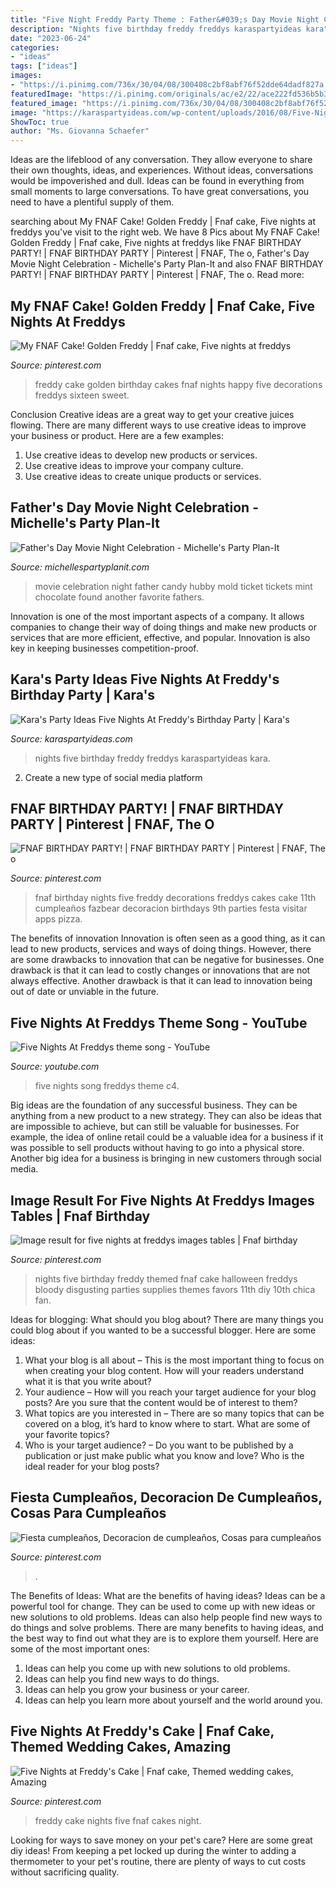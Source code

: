```yaml
---
title: "Five Night Freddy Party Theme : Father&#039;s Day Movie Night Celebration"
description: "Nights five birthday freddy freddys karaspartyideas kara"
date: "2023-06-24"
categories:
- "ideas"
tags: ["ideas"]
images:
- "https://i.pinimg.com/736x/30/04/08/300408c2bf8abf76f52dde64dadf827a.jpg"
featuredImage: "https://i.pinimg.com/originals/ac/e2/22/ace222fd536b5b3f8351fcc1d122a206.jpg"
featured_image: "https://i.pinimg.com/736x/30/04/08/300408c2bf8abf76f52dde64dadf827a.jpg"
image: "https://karaspartyideas.com/wp-content/uploads/2016/08/Five-Nights-At-Freddys-Birthday-Party-via-Karas-Party-Ideas-KarasPartyIdeas.com15.jpeg"
ShowToc: true
author: "Ms. Giovanna Schaefer"
---
```



Ideas are the lifeblood of any conversation. They allow everyone to share their own thoughts, ideas, and experiences. Without ideas, conversations would be impoverished and dull. Ideas can be found in everything from small moments to large conversations. To have great conversations, you need to have a plentiful supply of them.

	

		
searching about My FNAF Cake! Golden Freddy | Fnaf cake, Five nights at freddys you've visit to the right web. We have 8 Pics about My FNAF Cake! Golden Freddy | Fnaf cake, Five nights at freddys like FNAF BIRTHDAY PARTY! | FNAF BIRTHDAY PARTY | Pinterest | FNAF, The o, Father&#039;s Day Movie Night Celebration - Michelle&#039;s Party Plan-It and also FNAF BIRTHDAY PARTY! | FNAF BIRTHDAY PARTY | Pinterest | FNAF, The o. Read more:
		
    
## My FNAF Cake! Golden Freddy | Fnaf Cake, Five Nights At Freddys

<img loading=lazy src="https://i.pinimg.com/736x/6c/87/5a/6c875a23dd9babd6eaef8382e443cb64--freddy-s-cake-stuff.jpg" onerror="this.onerror=null;this.src='https://tse1.mm.bing.net/th?id=OIP.SJ9Z41YGBqqZ_9Q-_QHJ_AHaJ2&amp;pid=15.1';" alt="My FNAF Cake! Golden Freddy | Fnaf cake, Five nights at freddys">

_Source: pinterest.com_

>freddy cake golden birthday cakes fnaf nights happy five decorations freddys sixteen sweet. 

	

Conclusion
Creative ideas are a great way to get your creative juices flowing. There are many different ways to use creative ideas to improve your business or product. Here are a few examples:
1. Use creative ideas to develop new products or services.
2. Use creative ideas to improve your company culture.
3. Use creative ideas to create unique products or services.

    
## Father&#039;s Day Movie Night Celebration - Michelle&#039;s Party Plan-It

<img loading=lazy src="https://michellespartyplanit.com/wp-content/uploads/2012/06/IMG_9816.jpg" onerror="this.onerror=null;this.src='https://tse1.mm.bing.net/th?id=OIP.3ja7X4SjflQC_5TZ6TUarQHaLG&amp;pid=15.1';" alt="Father&#039;s Day Movie Night Celebration - Michelle&#039;s Party Plan-It">

_Source: michellespartyplanit.com_

>movie celebration night father candy hubby mold ticket tickets mint chocolate found another favorite fathers. 

	

Innovation is one of the most important aspects of a company. It allows companies to change their way of doing things and make new products or services that are more efficient, effective, and popular. Innovation is also key in keeping businesses competition-proof.

    
## Kara&#039;s Party Ideas Five Nights At Freddy&#039;s Birthday Party | Kara&#039;s

<img loading=lazy src="https://karaspartyideas.com/wp-content/uploads/2016/08/Five-Nights-At-Freddys-Birthday-Party-via-Karas-Party-Ideas-KarasPartyIdeas.com15.jpeg" onerror="this.onerror=null;this.src='https://tse4.mm.bing.net/th?id=OIP.Tb5mTD9arHLEEe0tFEvPnAHaJ3&amp;pid=15.1';" alt="Kara&#039;s Party Ideas Five Nights At Freddy&#039;s Birthday Party | Kara&#039;s">

_Source: karaspartyideas.com_

>nights five birthday freddy freddys karaspartyideas kara. 

	

2. Create a new type of social media platform

    
## FNAF BIRTHDAY PARTY! | FNAF BIRTHDAY PARTY | Pinterest | FNAF, The O

<img loading=lazy src="https://s-media-cache-ak0.pinimg.com/736x/6e/34/4a/6e344a3cedc648b59c8a82c4178ba419.jpg" onerror="this.onerror=null;this.src='https://tse3.mm.bing.net/th?id=OIP.u5dViZudhsi9OELuUiNpIgHaJ3&amp;pid=15.1';" alt="FNAF BIRTHDAY PARTY! | FNAF BIRTHDAY PARTY | Pinterest | FNAF, The o">

_Source: pinterest.com_

>fnaf birthday nights five freddy decorations freddys cakes cake 11th cumpleaños fazbear decoracion birthdays 9th parties festa visitar apps pizza. 

	

The benefits of innovation
Innovation is often seen as a good thing, as it can lead to new products, services and ways of doing things. However, there are some drawbacks to innovation that can be negative for businesses. One drawback is that it can lead to costly changes or innovations that are not always effective. Another drawback is that it can lead to innovation being out of date or unviable in the future.

    
## Five Nights At Freddys Theme Song - YouTube

<img loading=lazy src="http://i.ytimg.com/vi/0ceRmLoJ_C4/maxresdefault.jpg" onerror="this.onerror=null;this.src='https://tse4.mm.bing.net/th?id=OIP.wQsMQxxoQR4Cy_75VnyiiwHaEK&amp;pid=15.1';" alt="Five Nights At Freddys theme song - YouTube">

_Source: youtube.com_

>five nights song freddys theme c4. 

	

Big ideas are the foundation of any successful business. They can be anything from a new product to a new strategy. They can also be ideas that are impossible to achieve, but can still be valuable for businesses. For example, the idea of online retail could be a valuable idea for a business if it was possible to sell products without having to go into a physical store. Another big idea for a business is bringing in new customers through social media.

    
## Image Result For Five Nights At Freddys Images Tables | Fnaf Birthday

<img loading=lazy src="https://i.pinimg.com/736x/30/04/08/300408c2bf8abf76f52dde64dadf827a.jpg" onerror="this.onerror=null;this.src='https://tse2.mm.bing.net/th?id=OIP.fsVq6Alu_GAqRgSlogWORgHaF_&amp;pid=15.1';" alt="Image result for five nights at freddys images tables | Fnaf birthday">

_Source: pinterest.com_

>nights five birthday freddy themed fnaf cake halloween freddys bloody disgusting parties supplies themes favors 11th diy 10th chica fan. 

	

Ideas for blogging: What should you blog about?
There are many things you could blog about if you wanted to be a successful blogger. Here are some ideas: 
1) What your blog is all about – This is the most important thing to focus on when creating your blog content. How will your readers understand what it is that you write about? 
2) Your audience – How will you reach your target audience for your blog posts? Are you sure that the content would be of interest to them? 
3) What topics are you interested in – There are so many topics that can be covered on a blog, it’s hard to know where to start. What are some of your favorite topics? 
4) Who is your target audience? – Do you want to be published by a publication or just make public what you know and love? Who is the ideal reader for your blog posts?

    
## Fiesta Cumpleaños, Decoracion De Cumpleaños, Cosas Para Cumpleaños

<img loading=lazy src="https://i.pinimg.com/originals/ac/e2/22/ace222fd536b5b3f8351fcc1d122a206.jpg" onerror="this.onerror=null;this.src='https://tse2.mm.bing.net/th?id=OIP.sovIr6GmhbY159RJa84APQHaFj&amp;pid=15.1';" alt="Fiesta cumpleaños, Decoracion de cumpleaños, Cosas para cumpleaños">

_Source: pinterest.com_

>. 

	

The Benefits of Ideas: What are the benefits of having ideas?
Ideas can be a powerful tool for change. They can be used to come up with new ideas or new solutions to old problems. Ideas can also help people find new ways to do things and solve problems. There are many benefits to having ideas, and the best way to find out what they are is to explore them yourself. Here are some of the most important ones: 
1. Ideas can help you come up with new solutions to old problems.
2. Ideas can help you find new ways to do things.
3. Ideas can help you grow your business or your career.
4. Ideas can help you learn more about yourself and the world around you.

    
## Five Nights At Freddy&#039;s Cake | Fnaf Cake, Themed Wedding Cakes, Amazing

<img loading=lazy src="https://i.pinimg.com/736x/cd/fb/a1/cdfba192acb96feae993146f0b91c4e1.jpg" onerror="this.onerror=null;this.src='https://tse1.mm.bing.net/th?id=OIP.EMjljjV7we6CAFs_uXd5SgHaJ4&amp;pid=15.1';" alt="Five Nights at Freddy&#039;s Cake | Fnaf cake, Themed wedding cakes, Amazing">

_Source: pinterest.com_

>freddy cake nights five fnaf cakes night. 

	

Looking for ways to save money on your pet's care? Here are some great diy ideas! From keeping a pet locked up during the winter to adding a thermometer to your pet's routine, there are plenty of ways to cut costs without sacrificing quality.

